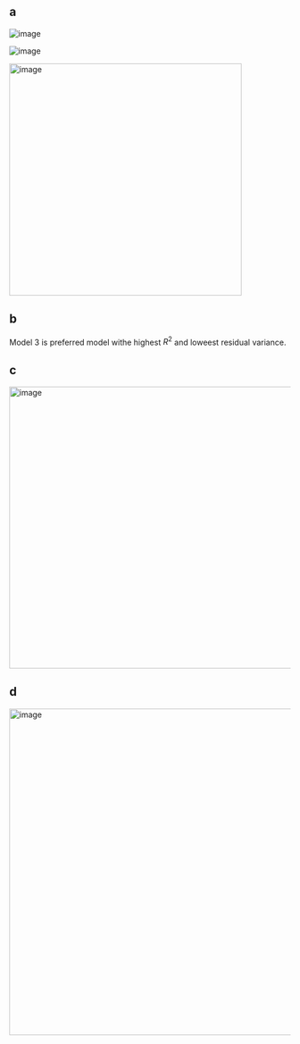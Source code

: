## a 

![image](https://github.com/user-attachments/assets/d2817d22-78f0-42c0-8584-3a5fda1e6528)

![image](https://github.com/user-attachments/assets/2b7e11bd-fec0-4c50-af13-8da08863a0c5)

<img width="416" alt="image" src="https://github.com/user-attachments/assets/ea3d144a-9550-40a2-ad32-122825702868" />


## b 

Model 3 is preferred model withe highest $R^2$ and loweest residual variance.

## c 

<img width="505" alt="image" src="https://github.com/user-attachments/assets/2a27faae-e6e5-430e-a17c-6fec9294c9c6" />


## d 

<img width="585" alt="image" src="https://github.com/user-attachments/assets/5e354b5b-e2d3-4d23-b61f-38157955a6cc" />



